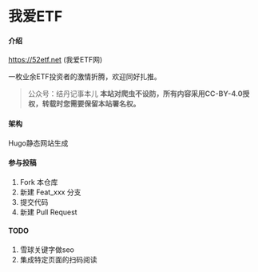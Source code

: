 # 我爱ETF

#### 介绍
https://52etf.net (我爱ETF网)

一枚业余ETF投资者的激情折腾，欢迎同好扎推。

>公众号：结丹记事本儿
>**本站对爬虫不设防，所有内容采用CC-BY-4.0授权，转载时您需要保留本站署名权。**

#### 架构
Hugo静态网站生成

#### 参与投稿

1.  Fork 本仓库
2.  新建 Feat_xxx 分支
3.  提交代码
4.  新建 Pull Request

#### TODO

1. 雪球关键字做seo
1. 集成特定页面的扫码阅读

